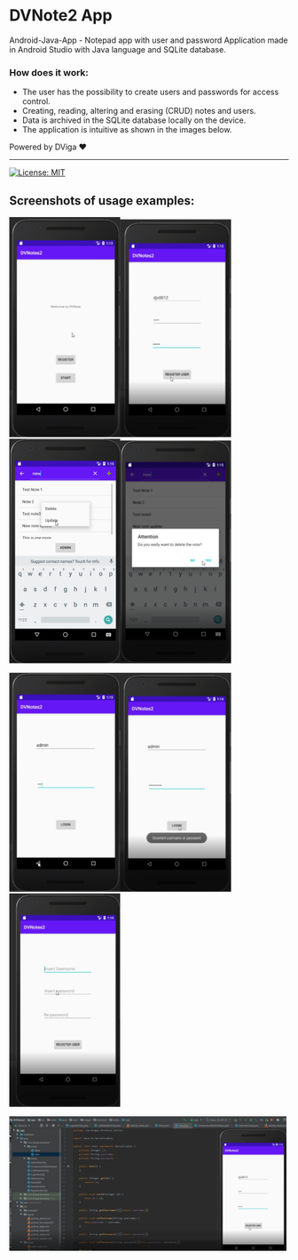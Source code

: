 # DVNote2 App
Android-Java-App - Notepad app with user and password
Application made in Android Studio with Java language and SQLite database.

### How does it work:
* The user has the possibility to create users and passwords for access control.
* Creating, reading, altering and erasing (CRUD) notes and users.
* Data is archived in the SQLite database locally on the device.
* The application is intuitive as shown in the images below.

Powered by DViga ❤️
 
---
 
[![License: MIT](https://img.shields.io/badge/License-MIT-yellow.svg)](https://opensource.org/licenses/MIT)

## Screenshots of usage examples:

<img src="img/01.png" alt="Screenshot 1" width="200em"><img src="img/02.png" alt="Screenshot 2" width="200em">
<img src="img/04.png" alt="Screenshot 3" width="200em"><img src="img/05.png" alt="Screenshot 4" width="200em">

<img src="img/06.png" alt="Screenshot 5" width="200em"><img src="img/07.png" alt="Screenshot 6" width="200em">
<img src="img/09.png" alt="Screenshot 7" width="200em">


<img src="img/03.png" alt="Screenshot 8" width="500em">
